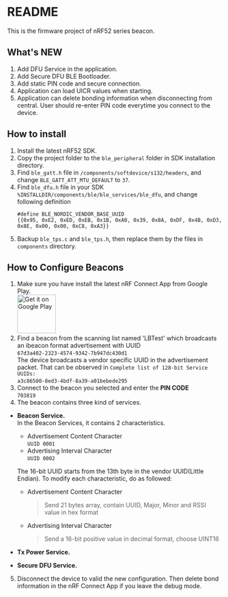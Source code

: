 # README

This is the firmware project of nRF52 series beacon.

## What's NEW

1. Add DFU Service in the application.
2. Add Secure DFU BLE Bootloader.
3. Add static PIN code and secure connection.
4. Application can load UICR values when starting.
5. Application can delete bonding information when disconnecting from central. User should re-enter PIN code everytime you connect to the device.

## How to install

1. Install the latest nRF52 SDK.
2. Copy the project folder to the `ble_peripheral` folder in SDK installation directory.
3. Find `ble_gatt.h` file in `/components/softdevice/s132/headers`, and change `BLE_GATT_ATT_MTU_DEFAULT` to `37`.
4. Find `ble_dfu.h` file in your SDK `%INSTALLDIR/components/ble/ble_services/ble_dfu`, and change following definition
   ```
   #define BLE_NORDIC_VENDOR_BASE_UUID
   {{0x95, 0xE2, 0xED, 0xEB, 0x1B, 0xA0, 0x39, 0x8A, 0xDF, 0x4B, 0xD3, 0x8E, 0x00, 0x00, 0xC8, 0xA3}}  
   ```  
5. Backup `ble_tps.c` and `ble_tps.h`, then replace them by the files in `components` directory.

## How to Configure Beacons

1. Make sure you have install the latest nRF Connect App from Google Play.  
<a href='https://play.google.com/store/apps/details?id=no.nordicsemi.android.mcp&pcampaignid=MKT-Other-global-all-co-prtnr-py-PartBadge-Mar2515-1'><img style='width:90px' alt='Get it on Google Play' src='https://play.google.com/intl/en_us/badges/images/generic/en_badge_web_generic.png'/></a>  
2. Find a beacon from the scanning list named 'LBTest' which broadcasts an ibeacon format advertisement with UUID  
   `67d3a402-2323-4574-9342-7b947dc430d1`  
   The device broadcasts a vendor specific UUID in the advertisement packet. That can be observed in `Complete list of 128-bit Service UUIDs:`  
   `a3c86500-8ed3-4bdf-8a39-a01bebede295`  
3. Connect to the beacon you selected and enter the **PIN CODE**  
   `703819`
4. The beacon contains three kind of services.  
* **Beacon Service.**  
   In the Beacon Services, it contains 2 characteristics.  
   * Advertisement Content Character  
     `UUID 0001`   
   * Advertising Interval Character  
     `UUID 0002`   

   The 16-bit UUID starts from the 13th byte in the vendor UUID(Little Endian). To modify each characteristic, do as followed:  
   * Advertisement Content Character  
     >Send 21 bytes array, contain UUID, Major, Minor and RSSI value in hex format  
   * Advertising Interval Character  
     >Send a 16-bit positive value in decimal format, choose UINT16  
* **Tx Power Service.**  
* **Secure DFU Service.**  
5. Disconnect the device to valid the new configuration. Then delete bond information in the nRF Connect App if you leave the debug mode.

